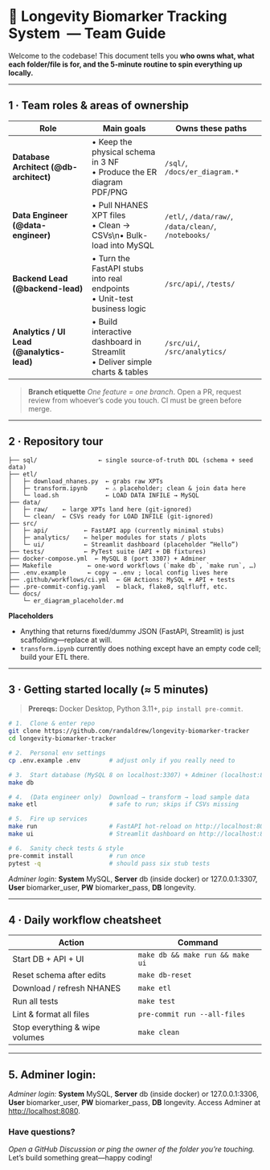 
# 🧬 Longevity Biomarker Tracking System  — Team Guide

Welcome to the codebase!  This document tells you **who owns what, what each folder/file is for, and the 5-minute routine to spin everything up locally.**

---

## 1 · Team roles & areas of ownership

| Role                                      | Main goals                                                                     | Owns these paths                                     |
| ----------------------------------------- | ------------------------------------------------------------------------------ | ---------------------------------------------------- |
| **Database Architect (@db-architect)**    | • Keep the physical schema in 3 NF<br>• Produce the ER diagram PDF/PNG         | `/sql/`,  `/docs/er_diagram.*`                       |
| **Data Engineer (@data-engineer)**        | • Pull NHANES XPT files<br>• Clean → CSVs\n• Bulk-load into MySQL              | `/etl/`, `/data/raw/`, `/data/clean/`, `/notebooks/` |
| **Backend Lead (@backend-lead)**          | • Turn the FastAPI stubs into real endpoints<br>• Unit-test business logic     | `/src/api/`, `/tests/`                               |
| **Analytics / UI Lead (@analytics-lead)** | • Build interactive dashboard in Streamlit<br>• Deliver simple charts & tables | `/src/ui/`, `/src/analytics/`                        |

> **Branch etiquette**
> *One feature = one branch*.  Open a PR, request review from whoever’s code you touch.  CI must be green before merge.

---

## 2 · Repository tour

```
├── sql/                 ← single source-of-truth DDL (schema + seed data)
├── etl/
│   ├─ download_nhanes.py  ← grabs raw XPTs
│   ├─ transform.ipynb     ← ⚠️ placeholder; clean & join data here
│   └─ load.sh             ← LOAD DATA INFILE → MySQL
├── data/
│   ├─ raw/    ← large XPTs land here (git-ignored)
│   └─ clean/  ← CSVs ready for LOAD INFILE (git-ignored)
├── src/
│   ├─ api/          ← FastAPI app (currently minimal stubs)
│   ├─ analytics/    ← helper modules for stats / plots
│   └─ ui/           ← Streamlit dashboard (placeholder “Hello”)
├── tests/           ← PyTest suite (API + DB fixtures)
├── docker-compose.yml  ← MySQL 8 (port 3307) + Adminer
├── Makefile          ← one-word workflows (`make db`, `make run`, …)
├── .env.example      ← copy → .env ; local config lives here
├── .github/workflows/ci.yml  ← GH Actions: MySQL + API + tests
├── .pre-commit-config.yaml   ← black, flake8, sqlfluff, etc.
└── docs/
    └─ er_diagram_placeholder.md
```

**Placeholders**

* Anything that returns fixed/dummy JSON (FastAPI, Streamlit) is just scaffolding—replace at will.
* `transform.ipynb` currently does nothing except have an empty code cell; build your ETL there.

---

## 3 · Getting started locally (≈ 5 minutes)

> **Prereqs:** Docker Desktop, Python 3.11+, `pip install pre-commit`.

```bash
# 1.  Clone & enter repo
git clone https://github.com/randaldrew/longevity-biomarker-tracker
cd longevity-biomarker-tracker

# 2.  Personal env settings
cp .env.example .env        # adjust only if you really need to

# 3.  Start database (MySQL 8 on localhost:3307) + Adminer (localhost:8080)
make db

# 4.  (Data engineer only)  Download → transform → load sample data
make etl                    # safe to run; skips if CSVs missing

# 5.  Fire up services
make run                    # FastAPI hot-reload on http://localhost:8000
make ui                     # Streamlit dashboard on http://localhost:8501

# 6.  Sanity check tests & style
pre-commit install          # run once
pytest -q                   # should pass six stub tests
```

*Adminer login:*
**System** MySQL, **Server** db (inside docker) or 127.0.0.1:3307, **User** biomarker\_user, **PW** biomarker\_pass, **DB** longevity.

---

## 4 · Daily workflow cheatsheet

| Action                         | Command                          |
| ------------------------------ | -------------------------------- |
| Start DB + API + UI            | `make db && make run && make ui` |
| Reset schema after edits       | `make db-reset`                  |
| Download / refresh NHANES      | `make etl`                       |
| Run all tests                  | `make test`                      |
| Lint & format all files        | `pre-commit run --all-files`     |
| Stop everything & wipe volumes | `make clean`                     |

---

## 5. Adminer login:

*Adminer login:*
**System** MySQL, **Server** db (inside docker) or 127.0.0.1:3306, **User** biomarker_user, **PW** biomarker_pass, **DB** longevity.
Access Adminer at [http://localhost:8080](http://localhost:8080).

### Have questions?

*Open a GitHub Discussion or ping the owner of the folder you’re touching.*  Let’s build something great—happy coding!
